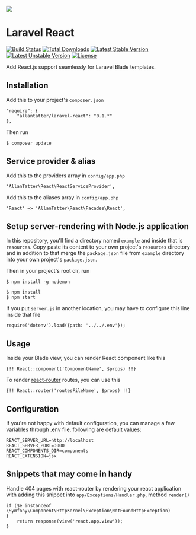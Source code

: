![](https://raw.githubusercontent.com/allantatter/laravel-react/master/logo.png)

# Laravel React

[![Build Status](https://travis-ci.org/allantatter/laravel-react.svg)](https://travis-ci.org/allantatter/laravel-react)
[![Total Downloads](https://poser.pugx.org/allantatter/laravel-react/downloads.svg)](https://packagist.org/packages/allantatter/laravel-react)
[![Latest Stable Version](https://poser.pugx.org/allantatter/laravel-react/v/stable.svg)](https://packagist.org/packages/allantatter/laravel-react)
[![Latest Unstable Version](https://poser.pugx.org/allantatter/laravel-react/v/unstable.svg)](https://packagist.org/packages/allantatter/laravel-react)
[![License](https://poser.pugx.org/laravel/framework/license.svg)](https://packagist.org/packages/allantatter/laravel-react)

Add React.js support seamlessly for Laravel Blade templates.

## Installation

Add this to your project's `composer.json`

```
"require": {
	"allantatter/laravel-react": "0.1.*"
},
```

Then run

```
$ composer update
```

## Service provider & alias

Add this to the providers array in `config/app.php`

```
'AllanTatter\React\ReactServiceProvider',
```

Add this to the aliases array in `config/app.php`

```
'React' => 'AllanTatter\React\Facades\React',
```

## Setup server-rendering with Node.js application

In this repository, you'll find a directory named `example` and inside that is `resources`. Copy paste its content to your own project's `resources` directory and in addition to that merge the `package.json` file from `example` directory into your own project's `package.json`.

Then in your project's root dir, run

```
$ npm install -g nodemon

$ npm install
$ npm start
```

If you put `server.js` in another location, you may have to configure this line inside that file

```
require('dotenv').load({path: '../../.env'});
```

## Usage

Inside your Blade view, you can render React component like this

```
{!! React::component('ComponentName', $props) !!}
```

To render [react-router](https://github.com/rackt/react-router) routes, you can use this

```
{!! React::router('routesFileName', $props) !!}
```

## Configuration

If you're not happy with default configuration, you can manage a few variables through .env file, following are default values:

```
REACT_SERVER_URL=http://localhost
REACT_SERVER_PORT=3000
REACT_COMPONENTS_DIR=components
REACT_EXTENSION=jsx
```

## Snippets that may come in handy

Handle 404 pages with react-router by rendering your react application with adding this snippet into `app/Exceptions/Handler.php`, method `render()`

```
if ($e instanceof \Symfony\Component\HttpKernel\Exception\NotFoundHttpException)
{
	return response(view('react.app.view'));
}
```
